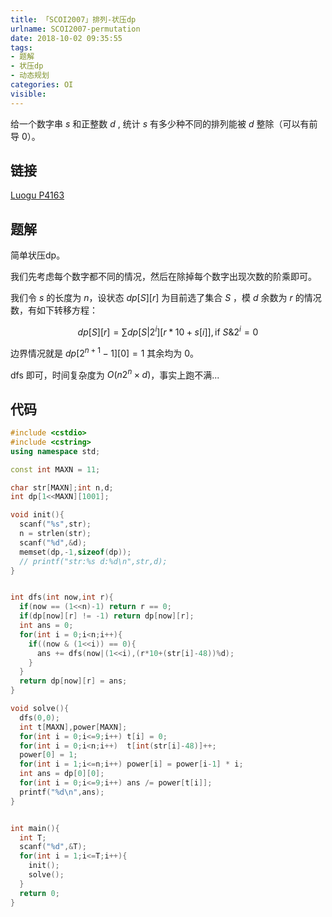 ```yaml
---
title: 「SCOI2007」排列-状压dp
urlname: SCOI2007-permutation
date: 2018-10-02 09:35:55
tags:
- 题解
- 状压dp
- 动态规划
categories: OI
visible:
---
```


给一个数字串 $s$ 和正整数 $d$ , 统计 $s$ 有多少种不同的排列能被 $d$ 整除（可以有前导 $0$）。

<!-- more -->

## 链接
[Luogu P4163](https://www.luogu.org/problemnew/show/P4163)

## 题解

简单状压dp。

我们先考虑每个数字都不同的情况，然后在除掉每个数字出现次数的阶乘即可。

我们令 $s$ 的长度为 $n$，设状态 $dp[S][r]$ 为目前选了集合 $S$ ，模 $d$ 余数为 $r$ 的情况数，有如下转移方程：

$$
dp[S][r] = \sum dp[S | 2^i][r*10 + s[i]],\text{if } S \& 2^i = 0 
$$

边界情况就是 $dp[2^{n+1}-1][0] = 1$ 其余均为 $0$。

$\text{dfs}$ 即可，时间复杂度为 $O(n2^n \times d)$，事实上跑不满...

## 代码

```cpp
#include <cstdio>
#include <cstring>
using namespace std;

const int MAXN = 11;

char str[MAXN];int n,d;
int dp[1<<MAXN][1001];

void init(){
  scanf("%s",str);
  n = strlen(str);
  scanf("%d",&d);
  memset(dp,-1,sizeof(dp));
  // printf("str:%s d:%d\n",str,d);
}


int dfs(int now,int r){
  if(now == (1<<n)-1) return r == 0;
  if(dp[now][r] != -1) return dp[now][r];
  int ans = 0;
  for(int i = 0;i<n;i++){
    if((now & (1<<i)) == 0){
      ans += dfs(now|(1<<i),(r*10+(str[i]-48))%d);
    }
  }
  return dp[now][r] = ans;
}

void solve(){
  dfs(0,0);
  int t[MAXN],power[MAXN];
  for(int i = 0;i<=9;i++) t[i] = 0;
  for(int i = 0;i<n;i++)  t[int(str[i]-48)]++;
  power[0] = 1;
  for(int i = 1;i<=n;i++) power[i] = power[i-1] * i;
  int ans = dp[0][0];
  for(int i = 0;i<=9;i++) ans /= power[t[i]];
  printf("%d\n",ans);
}


int main(){
  int T;
  scanf("%d",&T);
  for(int i = 1;i<=T;i++){
    init();
    solve();
  }
  return 0;
}
```

